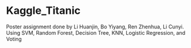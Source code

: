 # Kaggle_Titanic
Poster assignment done by Li Huanjin, Bo Yiyang, Ren Zhenhua, Li Cunyi.
Using SVM, Random Forest, Decision Tree, KNN, Logistic Regression, and Voting
